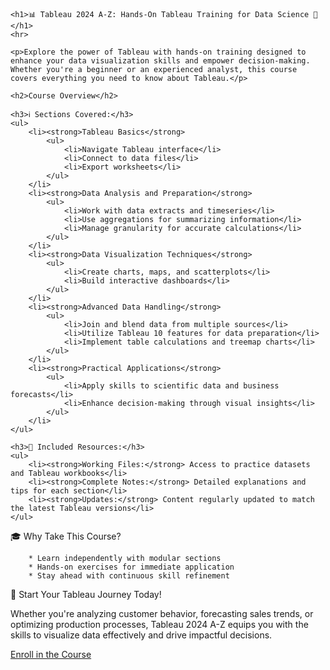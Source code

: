     <h1>📊 Tableau 2024 A-Z: Hands-On Tableau Training for Data Science 🚀</h1>
    <hr>
    
    <p>Explore the power of Tableau with hands-on training designed to enhance your data visualization skills and empower decision-making. Whether you're a beginner or an experienced analyst, this course covers everything you need to know about Tableau.</p>
    
    <h2>Course Overview</h2>
    
    <h3>ℹ️ Sections Covered:</h3>
    <ul>
        <li><strong>Tableau Basics</strong>
            <ul>
                <li>Navigate Tableau interface</li>
                <li>Connect to data files</li>
                <li>Export worksheets</li>
            </ul>
        </li>
        <li><strong>Data Analysis and Preparation</strong>
            <ul>
                <li>Work with data extracts and timeseries</li>
                <li>Use aggregations for summarizing information</li>
                <li>Manage granularity for accurate calculations</li>
            </ul>
        </li>
        <li><strong>Data Visualization Techniques</strong>
            <ul>
                <li>Create charts, maps, and scatterplots</li>
                <li>Build interactive dashboards</li>
            </ul>
        </li>
        <li><strong>Advanced Data Handling</strong>
            <ul>
                <li>Join and blend data from multiple sources</li>
                <li>Utilize Tableau 10 features for data preparation</li>
                <li>Implement table calculations and treemap charts</li>
            </ul>
        </li>
        <li><strong>Practical Applications</strong>
            <ul>
                <li>Apply skills to scientific data and business forecasts</li>
                <li>Enhance decision-making through visual insights</li>
            </ul>
        </li>
    </ul>
    
    <h3>📁 Included Resources:</h3>
    <ul>
        <li><strong>Working Files:</strong> Access to practice datasets and Tableau workbooks</li>
        <li><strong>Complete Notes:</strong> Detailed explanations and tips for each section</li>
        <li><strong>Updates:</strong> Content regularly updated to match the latest Tableau versions</li>
    </ul>
    
  🎓 Why Take This Course?
   
        * Learn independently with modular sections
        * Hands-on exercises for immediate application
        * Stay ahead with continuous skill refinement
 
    
 🌟 Start Your Tableau Journey Today!
    
Whether you're analyzing customer behavior, forecasting sales trends, or optimizing production processes, Tableau 2024 A-Z equips you with the skills to visualize data effectively and drive impactful decisions.

[Enroll in the Course](https://www.udemy.com/course/tableau10/?kw=Tableau+2024+A-Z%3A+Hands-On+Tableau+Training+for+Data+Science&src=sac&couponCode=HT815INMT81324)
